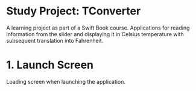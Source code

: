 # Study Project: TConverter
A learning project as part of a Swift Book course. Applications for reading information from the slider and displaying it in Celsius temperature with subsequent translation into Fahrenheit.

# 1. Launch Screen
Loading screen when launching the application.
